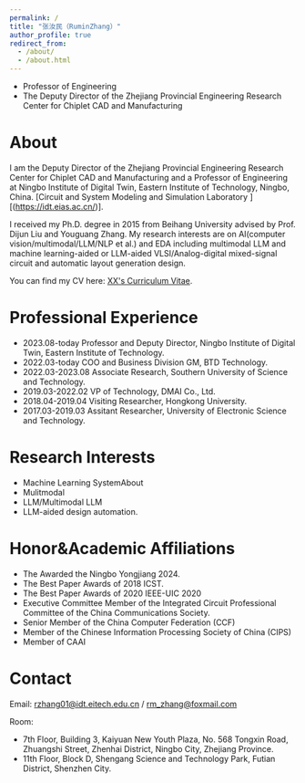 ```yaml
---
permalink: /
title: "张汝民（RuminZhang）"
author_profile: true
redirect_from: 
  - /about/
  - /about.html
---
```

 
 * Professor of Engineering
 * The Deputy Director of the Zhejiang Provincial Engineering Research Center for Chiplet CAD and Manufacturing
   
 
About
======
  I am the Deputy Director of the Zhejiang Provincial Engineering Research Center for Chiplet CAD and Manufacturing and a Professor of Engineering at Ningbo Institute of Digital Twin, Eastern Institute of Technology, Ningbo, China. [Circuit and System Modeling and Simulation Laboratory‌ ][(https://idt.eias.ac.cn/)].

  I received my Ph.D. degree in 2015 from Beihang University advised by Prof. Dijun Liu and Youguang Zhang. My research interests are on AI(computer vision/multimodal/LLM/NLP et al.) and EDA including multimodal LLM and  machine learning-aided or LLM-aided VLSI/Analog-digital mixed-signal circuit and automatic layout generation design.
  
You can find my CV here: [XX's Curriculum Vitae](../assets/Curriculum_Vitae.pdf).

Professional Experience
======
* 2023.08-today Professor and Deputy Director, Ningbo Institute of Digital Twin, Eastern Institute of Technology.
* 2022.03-today COO and Business Division GM, BTD Technology.
* 2022.03-2023.08 Associate Research, Southern University of Science and Technology.
* 2019.03-2022.02 VP of Technology, DMAI Co., Ltd.
* 2018.04-2019.04 Visiting Researcher, Hongkong University.
* 2017.03-2019.03 Assitant Researcher, University of Electronic Science and Technology.

Research Interests
======
* Machine Learning SystemAbout
* Mulitmodal
* LLM/Multimodal LLM
* LLM-aided design automation.

Honor&Academic Affiliations
======
* The Awarded the Ningbo Yongjiang 2024.
* The Best Paper Awards of 2018 ICST.
* The Best Paper Awards of 2020 IEEE-UIC 2020
* Executive Committee Member of the Integrated Circuit Professional Committee of the China Communications Society.
* Senior Member of the China Computer Federation (CCF)
* Member of the Chinese Information Processing Society of China (CIPS)
* Member of CAAI
  
Contact
======
Email: rzhang01@idt.eitech.edu.cn / rm_zhang@foxmail.com

Room:

  * 7th Floor, Building 3, Kaiyuan New Youth Plaza, No. 568 Tongxin Road, Zhuangshi Street, Zhenhai District, Ningbo City, Zhejiang Province.
  * 11th Floor, Block D, Shengang Science and Technology Park, Futian District, Shenzhen City.
